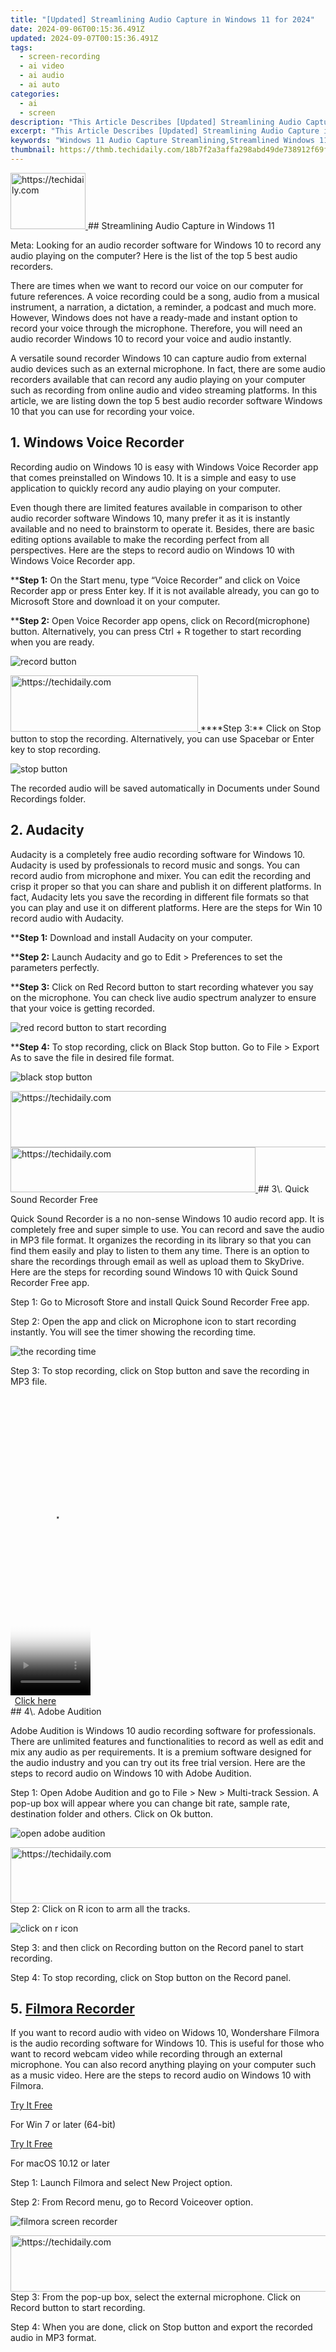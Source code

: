 ```yaml
---
title: "[Updated] Streamlining Audio Capture in Windows 11 for 2024"
date: 2024-09-06T00:15:36.491Z
updated: 2024-09-07T00:15:36.491Z
tags: 
  - screen-recording
  - ai video
  - ai audio
  - ai auto
categories: 
  - ai
  - screen
description: "This Article Describes [Updated] Streamlining Audio Capture in Windows 11 for 2024"
excerpt: "This Article Describes [Updated] Streamlining Audio Capture in Windows 11 for 2024"
keywords: "Windows 11 Audio Capture Streamlining,Streamlined Windows 11 Sound Recording,Efficient Windows 11 Audio Streaming,Simplified Audio Capture in Windows 11,Windows 11 Audio Enhancement Features,Optimized Audio Capture Windows 11,Audio Streamlining with Windows 11 Update"
thumbnail: https://thmb.techidaily.com/18b7f2a3affa298abd49de738912f69fd84b1ae730be3c4356f4b4963bc95eed.jpg
---
```


<!-- affiliate ads begin -->
<a href="https://aligracehair.sjv.io/c/5597632/2135394/19272" target="_top" id="2135394">
  <img src="//a.impactradius-go.com/display-ad/19272-2135394" border="0" alt="https://techidaily.com" width="120" height="90"/>
</a>
<img height="0" width="0" src="https://aligracehair.sjv.io/i/5597632/2135394/19272" style="position:absolute;visibility:hidden;" border="0" />
<!-- affiliate ads end -->
## Streamlining Audio Capture in Windows 11

Meta: Looking for an audio recorder software for Windows 10 to record any audio playing on the computer? Here is the list of the top 5 best audio recorders.

There are times when we want to record our voice on our computer for future references. A voice recording could be a song, audio from a musical instrument, a narration, a dictation, a reminder, a podcast and much more. However, Windows does not have a ready-made and instant option to record your voice through the microphone. Therefore, you will need an audio recorder Windows 10 to record your voice and audio instantly.

A versatile sound recorder Windows 10 can capture audio from external audio devices such as an external microphone. In fact, there are some audio recorders available that can record any audio playing on your computer such as recording from online audio and video streaming platforms. In this article, we are listing down the top 5 best audio recorder software Windows 10 that you can use for recording your voice.

## 1\. Windows Voice Recorder

Recording audio on Windows 10 is easy with Windows Voice Recorder app that comes preinstalled on Windows 10\. It is a simple and easy to use application to quickly record any audio playing on your computer.

Even though there are limited features available in comparison to other audio recorder software Windows 10, many prefer it as it is instantly available and no need to brainstorm to operate it. Besides, there are basic editing options available to make the recording perfect from all perspectives. Here are the steps to record audio on Windows 10 with Windows Voice Recorder app.

****Step 1:** On the Start menu, type “Voice Recorder” and click on Voice Recorder app or press Enter key. If it is not available already, you can go to Microsoft Store and download it on your computer.

****Step 2:** Open Voice Recorder app opens, click on Record(microphone) button. Alternatively, you can press Ctrl + R together to start recording when you are ready.

![record button](https://images.wondershare.com/filmora/article-images/record-button.jpg)

<!-- affiliate ads begin -->
<a href="https://aligracehair.sjv.io/c/5597632/2115931/19272" target="_top" id="2115931">
  <img src="//a.impactradius-go.com/display-ad/19272-2115931" border="0" alt="https://techidaily.com" width="300" height="90"/>
</a>
<img height="0" width="0" src="https://aligracehair.sjv.io/i/5597632/2115931/19272" style="position:absolute;visibility:hidden;" border="0" />
<!-- affiliate ads end -->
****Step 3:** Click on Stop button to stop the recording. Alternatively, you can use Spacebar or Enter key to stop recording.

![stop button](https://images.wondershare.com/filmora/article-images/stop-button.jpg)

The recorded audio will be saved automatically in Documents under Sound Recordings folder.

## 2\. Audacity

Audacity is a completely free audio recording software for Windows 10\. Audacity is used by professionals to record music and songs. You can record audio from microphone and mixer. You can edit the recording and crisp it proper so that you can share and publish it on different platforms. In fact, Audacity lets you save the recording in different file formats so that you can play and use it on different platforms. Here are the steps for Win 10 record audio with Audacity.

****Step 1:** Download and install Audacity on your computer.

****Step 2:** Launch Audacity and go to Edit > Preferences to set the parameters perfectly.

****Step 3:** Click on Red Record button to start recording whatever you say on the microphone. You can check live audio spectrum analyzer to ensure that your voice is getting recorded.

![red record button to start recording](https://images.wondershare.com/filmora/article-images/red-record-button-to-start-recording.jpg)

****Step 4:** To stop recording, click on Black Stop button. Go to File > Export As to save the file in desired file format.

![black stop button](https://images.wondershare.com/filmora/article-images/black-stop-button.jpg)

<!-- affiliate ads begin -->
<a href="https://unicoeye.pxf.io/c/5597632/2134233/18498" target="_top" id="2134233">
  <img src="//a.impactradius-go.com/display-ad/18498-2134233" border="0" alt="https://techidaily.com" width="728" height="90"/>
</a>
<img height="0" width="0" src="https://unicoeye.pxf.io/i/5597632/2134233/18498" style="position:absolute;visibility:hidden;" border="0" />
<!-- affiliate ads end -->
<!-- affiliate ads begin -->
<a href="https://aligracehair.sjv.io/c/5597632/2135359/19272" target="_top" id="2135359">
  <img src="//a.impactradius-go.com/display-ad/19272-2135359" border="0" alt="https://techidaily.com" width="392" height="72"/>
</a>
<img height="0" width="0" src="https://aligracehair.sjv.io/i/5597632/2135359/19272" style="position:absolute;visibility:hidden;" border="0" />
<!-- affiliate ads end -->
## 3\. Quick Sound Recorder Free

Quick Sound Recorder is a no non-sense Windows 10 audio record app. It is completely free and super simple to use. You can record and save the audio in MP3 file format. It organizes the recording in its library so that you can find them easily and play to listen to them any time. There is an option to share the recordings through email as well as upload them to SkyDrive. Here are the steps for recording sound Windows 10 with Quick Sound Recorder Free app.

Step 1: Go to Microsoft Store and install Quick Sound Recorder Free app.

Step 2: Open the app and click on Microphone icon to start recording instantly. You will see the timer showing the recording time.

![the recording time](https://images.wondershare.com/filmora/article-images/the-recording-time.jpg)

Step 3: To stop recording, click on Stop button and save the recording in MP3 file.

<!-- affiliate ads begin -->
<span id="1977020">
					<video width="128" height="480" style="cursor:pointer"
           poster="//a.impactradius-go.com/display-clicktoplayimage/1977020.png"
           onclick="if(!this.playClicked){this.play();this.setAttribute('controls',true);this.playClicked=true;}">
	   <source src="//a.impactradius-go.com/display-ad/22993-1977020">
	   <img src="//a.impactradius-go.com/display-clicktoplayimage/1977020.png" style="border: none; height: 100%; width: 100%; object-fit: contain">
	</video>
	<div style="width:80px;text-align:center"><a href="javascript:window.open(decodeURIComponent('https%3A%2F%2Fhomestyler.sjv.io%2Fc%2F5597632%2F1977020%2F22993'), '_blank');void(0);">Click here</a></div>
</span>
<img height="0" width="0" src="https://imp.pxf.io/i/5597632/1977020/22993" style="position:absolute;visibility:hidden;" border="0" />
<!-- affiliate ads end -->
## 4\. Adobe Audition

Adobe Audition is Windows 10 audio recording software for professionals. There are unlimited features and functionalities to record as well as edit and mix any audio as per requirements. It is a premium software designed for the audio industry and you can try out its free trial version. Here are the steps to record audio on Windows 10 with Adobe Audition.

Step 1: Open Adobe Audition and go to File > New > Multi-track Session. A pop-up box will appear where you can change bit rate, sample rate, destination folder and others. Click on Ok button.

![open adobe audition](https://images.wondershare.com/filmora/article-images/open-adobe-audition.jpg)

<!-- affiliate ads begin -->
<a href="https://appsumo.8odi.net/c/5597632/2118326/7443" target="_top" id="2118326">
  <img src="//a.impactradius-go.com/display-ad/7443-2118326" border="0" alt="https://techidaily.com" width="728" height="90"/>
</a>
<img height="0" width="0" src="https://appsumo.8odi.net/i/5597632/2118326/7443" style="position:absolute;visibility:hidden;" border="0" />
<!-- affiliate ads end -->
Step 2: Click on R icon to arm all the tracks.

![click on r icon](https://images.wondershare.com/filmora/article-images/click-on-r-icon.jpg)

Step 3: and then click on Recording button on the Record panel to start recording.

Step 4: To stop recording, click on Stop button on the Record panel.

## 5\. [Filmora Recorder](https://tools.techidaily.com/wondershare/filmora/download/)

If you want to record audio with video on Widows 10, Wondershare Filmora is the audio recording software for Windows 10\. This is useful for those who want to record webcam video while recording through an external microphone. You can also record anything playing on your computer such as a music video. Here are the steps to record audio on Windows 10 with Filmora.

[Try It Free](https://tools.techidaily.com/wondershare/filmora/download/)

For Win 7 or later (64-bit)

[Try It Free](https://tools.techidaily.com/wondershare/filmora/download/)

For macOS 10.12 or later

Step 1: Launch Filmora and select New Project option.

Step 2: From Record menu, go to Record Voiceover option.

![filmora screen recorder](https://images.wondershare.com/filmora/article-images/filmora-record-screen.jpg)

<!-- affiliate ads begin -->
<a href="https://appsumo.8odi.net/c/5597632/2132162/7443" target="_top" id="2132162">
  <img src="//a.impactradius-go.com/display-ad/7443-2132162" border="0" alt="https://techidaily.com" width="728" height="90"/>
</a>
<img height="0" width="0" src="https://appsumo.8odi.net/i/5597632/2132162/7443" style="position:absolute;visibility:hidden;" border="0" />
<!-- affiliate ads end -->
Step 3: From the pop-up box, select the external microphone. Click on Record button to start recording.

Step 4: When you are done, click on Stop button and export the recorded audio in MP3 format.

<!-- affiliate ads begin -->
<span id="1531879">
					<video width="864" height="1536" style="cursor:pointer"
           poster="//a.impactradius-go.com/display-clicktoplayimage/1531879.png"
           onclick="if(!this.playClicked){this.play();this.setAttribute('controls',true);this.playClicked=true;}">
	   <source src="//a.impactradius-go.com/display-ad/16446-1531879">
	   <img src="//a.impactradius-go.com/display-clicktoplayimage/1531879.png" style="border: none; height: 100%; width: 100%; object-fit: contain">
	</video>
	<div style="width:540px;text-align:center"><a href="javascript:window.open(decodeURIComponent('https%3A%2F%2Flaganoo.pxf.io%2Fc%2F5597632%2F1531879%2F16446'), '_blank');void(0);">Click here</a></div>
</span>
<img height="0" width="0" src="https://imp.pxf.io/i/5597632/1531879/16446" style="position:absolute;visibility:hidden;" border="0" />
<!-- affiliate ads end -->
## Conclusion

We have how to record audio on Windows 10 using free as well as premium software. If you want to record your voice right away, you should use Windows Voice Recorder app that comes preinstalled. You can even install Quick Sound Recorder Free app instantly and start recording. For professional-level recording, Audacity and Adobe Audition are perfect. But Wondershare Filmora stands out for audio as well as video recording and editing in Windows 10.

[Try It Free](https://tools.techidaily.com/wondershare/filmora/download/)

For macOS 10.12 or later

Step 1: Launch Filmora and select New Project option.

Step 2: From Record menu, go to Record Voiceover option.

![filmora screen recorder](https://images.wondershare.com/filmora/article-images/filmora-record-screen.jpg)

Step 3: From the pop-up box, select the external microphone. Click on Record button to start recording.

Step 4: When you are done, click on Stop button and export the recorded audio in MP3 format.

## Conclusion

We have how to record audio on Windows 10 using free as well as premium software. If you want to record your voice right away, you should use Windows Voice Recorder app that comes preinstalled. You can even install Quick Sound Recorder Free app instantly and start recording. For professional-level recording, Audacity and Adobe Audition are perfect. But Wondershare Filmora stands out for audio as well as video recording and editing in Windows 10.

[Try It Free](https://tools.techidaily.com/wondershare/filmora/download/)

For macOS 10.12 or later

Step 1: Launch Filmora and select New Project option.

Step 2: From Record menu, go to Record Voiceover option.

![filmora screen recorder](https://images.wondershare.com/filmora/article-images/filmora-record-screen.jpg)

<!-- affiliate ads begin -->
<a href="https://aligracehair.sjv.io/c/5597632/2135393/19272" target="_top" id="2135393">
  <img src="//a.impactradius-go.com/display-ad/19272-2135393" border="0" alt="https://techidaily.com" width="120" height="90"/>
</a>
<img height="0" width="0" src="https://aligracehair.sjv.io/i/5597632/2135393/19272" style="position:absolute;visibility:hidden;" border="0" />
<!-- affiliate ads end -->
Step 3: From the pop-up box, select the external microphone. Click on Record button to start recording.

Step 4: When you are done, click on Stop button and export the recorded audio in MP3 format.

## Conclusion

We have how to record audio on Windows 10 using free as well as premium software. If you want to record your voice right away, you should use Windows Voice Recorder app that comes preinstalled. You can even install Quick Sound Recorder Free app instantly and start recording. For professional-level recording, Audacity and Adobe Audition are perfect. But Wondershare Filmora stands out for audio as well as video recording and editing in Windows 10.

[Try It Free](https://tools.techidaily.com/wondershare/filmora/download/)

For macOS 10.12 or later

Step 1: Launch Filmora and select New Project option.

Step 2: From Record menu, go to Record Voiceover option.

![filmora screen recorder](https://images.wondershare.com/filmora/article-images/filmora-record-screen.jpg)

<!-- affiliate ads begin -->
<a href="https://ephamedtechinc.pxf.io/c/5597632/2137222/26400" target="_top" id="2137222">
  <img src="//a.impactradius-go.com/display-ad/26400-2137222" border="0" alt="https://techidaily.com" width="728" height="90"/>
</a>
<img height="0" width="0" src="https://ephamedtechinc.pxf.io/i/5597632/2137222/26400" style="position:absolute;visibility:hidden;" border="0" />
<!-- affiliate ads end -->
Step 3: From the pop-up box, select the external microphone. Click on Record button to start recording.

Step 4: When you are done, click on Stop button and export the recorded audio in MP3 format.

## Conclusion

We have how to record audio on Windows 10 using free as well as premium software. If you want to record your voice right away, you should use Windows Voice Recorder app that comes preinstalled. You can even install Quick Sound Recorder Free app instantly and start recording. For professional-level recording, Audacity and Adobe Audition are perfect. But Wondershare Filmora stands out for audio as well as video recording and editing in Windows 10.

<ins class="adsbygoogle"
     style="display:block"
     data-ad-format="autorelaxed"
     data-ad-client="ca-pub-7571918770474297"
     data-ad-slot="1223367746"></ins>

<ins class="adsbygoogle"
     style="display:block"
     data-ad-format="autorelaxed"
     data-ad-client="ca-pub-7571918770474297"
     data-ad-slot="1223367746"></ins>



<ins class="adsbygoogle"
     style="display:block"
     data-ad-client="ca-pub-7571918770474297"
     data-ad-slot="8358498916"
     data-ad-format="auto"
     data-full-width-responsive="true"></ins>


<span class="atpl-alsoreadstyle">Also read:</span>
<div><ul>
<li><a href="https://some-knowledge.techidaily.com/new-excellent-applications-for-image-to-video-conversion/"><u>[New] Excellent Applications for Image to Video Conversion</u></a></li>
<li><a href="https://fox-links.techidaily.com/new-what-does-it-cost-to-boost-a-video-for-2024/"><u>[New] What Does It Cost to Boost a Video for 2024</u></a></li>
<li><a href="https://extra-lessons.techidaily.com/updated-a-closer-look-at-asuss-proart-pa-329q-an-in-depth-review-of-its-professional-standards/"><u>[Updated] A Closer Look at Asus's ProArt PA 329Q – An In-Depth Review of Its Professional Standards</u></a></li>
<li><a href="https://instagram-video-files.techidaily.com/updated-behind-the-scenes-10-underrated-aspects-of-reels-on-instagram/"><u>[Updated] Behind the Scenes 10 Underrated Aspects of Reels on Instagram</u></a></li>
<li><a href="https://facebook-clips.techidaily.com/updated-fb-tunes-unlimited-playlist-for-2024/"><u>[Updated] FB Tunes Unlimited Playlist for 2024</u></a></li>
<li><a href="https://remote-screen-capture.techidaily.com/updated-in-2024-a-deeper-dive-understanding-ez-grabbers-capabilities/"><u>[Updated] In 2024, A Deeper Dive Understanding EZ Grabber's Capabilities</u></a></li>
<li><a href="https://desktop-recording.techidaily.com/updated-in-2024-design-mastery-creating-flawless-3d-structures-in-mc/"><u>[Updated] In 2024, Design Mastery Creating Flawless 3D Structures in MC</u></a></li>
<li><a href="https://fox-cloud.techidaily.com/2024-approved-top-pick-composition-tools-for-iphone-best-free-apps-reviewed/"><u>2024 Approved Top Pick Composition Tools for iPhone Best Free Apps Reviewed</u></a></li>
<li><a href="https://fox-cloud.techidaily.com/2024-approved-top-picks-premium-and-economical-bdr-players-for-pcmac/"><u>2024 Approved Top Picks Premium & Economical BDR Players for PC/Mac</u></a></li>
<li><a href="https://fox-cloud.techidaily.com/2024-approved-transforming-images-with-ease-learn-snapseed-today/"><u>2024 Approved Transforming Images with Ease Learn Snapseed Today</u></a></li>
<li><a href="https://fox-cloud.techidaily.com/2024-approved-trends-that-make-your-meme-epidemic/"><u>2024 Approved Trends That Make Your Meme Epidemic</u></a></li>
<li><a href="https://fox-cloud.techidaily.com/2024-approved-ultimate-choices-top-laptops-pro-video-editing-in-4k/"><u>2024 Approved Ultimate Choices Top Laptops Pro Video Editing in 4K</u></a></li>
<li><a href="https://fox-cloud.techidaily.com/2024-approved-ultimate-guide-top-7-superior-wet-proof-camcorders/"><u>2024 Approved Ultimate Guide Top 7 Superior Wet-Proof Camcorders</u></a></li>
<li><a href="https://fox-cloud.techidaily.com/2024-approved-ultimate-psd-style-boosting/"><u>2024 Approved Ultimate PSD Style Boosting</u></a></li>
<li><a href="https://facebook-record-videos.techidaily.com/2024-approved-unlock-6-free-youtube-endings-for-pros/"><u>2024 Approved Unlock 6 Free YouTube Endings for Pros!</u></a></li>
<li><a href="https://fox-cloud.techidaily.com/2024-approved-unlock-iphones-full-potential-4-pro-tips-for-brightening-hdr-in-premiere/"><u>2024 Approved Unlock iPhone's Full Potential 4 Pro Tips for Brightening HDR in Premiere</u></a></li>
<li><a href="https://fox-cloud.techidaily.com/2024-approved-unlock-the-secrets-of-your-lost-iphone-x/"><u>2024 Approved Unlock the Secrets of Your Lost iPhone X</u></a></li>
<li><a href="https://fox-cloud.techidaily.com/2024-approved-unlocking-the-palette-of-possibilities-with-downloadable-spark-ar-luts/"><u>2024 Approved Unlocking the Palette of Possibilities with Downloadable Spark AR LUTs</u></a></li>
<li><a href="https://fox-cloud.techidaily.com/2024-approved-unveiling-changes-in-sony-bdp-s670/"><u>2024 Approved Unveiling Changes in Sony BDP-S670</u></a></li>
<li><a href="https://fox-cloud.techidaily.com/2024-approved-visual-virtuosity-mastering-the-craft-of-photographic-enhancement/"><u>2024 Approved Visual Virtuosity Mastering the Craft of Photographic Enhancement</u></a></li>
<li><a href="https://fox-cloud.techidaily.com/2024-approved-web-haven-for-historical-harmonies-downloads/"><u>2024 Approved Web Haven for Historical Harmonies' Downloads</u></a></li>
<li><a href="https://fox-cloud.techidaily.com/2024-approved-your-first-encounter-with-snapseed-image-editing/"><u>2024 Approved Your First Encounter with Snapseed Image Editing</u></a></li>
<li><a href="https://fox-cloud.techidaily.com/2024-approved-yuneecs-breeze-a-quest-for-perfect-vision/"><u>2024 Approved Yuneec's Breeze - A Quest for Perfect Vision</u></a></li>
<li><a href="https://fox-cloud.techidaily.com/5-essential-sites-revolutionizing-how-we-style-text/"><u>5 Essential Sites Revolutionizing How We Style Text</u></a></li>
<li><a href="https://fox-cloud.techidaily.com/a-decade-in-review-top-8-free-online-srt-translators/"><u>A Decade in Review Top 8 Free Online SRT Translators</u></a></li>
<li><a href="https://fox-cloud.techidaily.com/achieving-fame-on-instagram-the-top-9-habits-of-stars-and-influencers/"><u>Achieving Fame on Instagram The Top 9 Habits of Stars and Influencers</u></a></li>
<li><a href="https://fox-cloud.techidaily.com/advanced-guide-to-using-luts-for-professional-image-editors/"><u>Advanced Guide to Using LUTs for Professional Image Editors</u></a></li>
<li><a href="https://fox-cloud.techidaily.com/advanced-strategies-for-endless-online-spaces-for-2024/"><u>Advanced Strategies for Endless Online Spaces for 2024</u></a></li>
<li><a href="https://fox-cloud.techidaily.com/alternative-views-to-googles-ar-sticker-experience-for-2024/"><u>Alternative Views to Google's AR Sticker Experience for 2024</u></a></li>
<li><a href="https://fox-cloud.techidaily.com/analyzing-brightness-boost-in-hd-and-its-hdr-impact-for-2024/"><u>Analyzing Brightness Boost in HD and Its HDR Impact for 2024</u></a></li>
<li><a href="https://fox-cloud.techidaily.com/apple-music-for-dynamic-video-enhancement/"><u>Apple Music for Dynamic Video Enhancement</u></a></li>
<li><a href="https://fox-cloud.techidaily.com/audio-amplification-adding-tracks-to-premiere-projects-with-ease/"><u>Audio Amplification Adding Tracks to Premiere Projects with Ease</u></a></li>
<li><a href="https://fox-cloud.techidaily.com/balancing-primary-and-b-footage-for-dynamic-video-production-for-2024/"><u>Balancing Primary & B-Footage for Dynamic Video Production for 2024</u></a></li>
<li><a href="https://fox-cloud.techidaily.com/banish-blurry-footage-keeping-your-gopro-crisp/"><u>Banish Blurry Footage Keeping Your GoPro Crisp</u></a></li>
<li><a href="https://fox-cloud.techidaily.com/best-4k-ultra-hd-screens-ranked-1-10-for-2024/"><u>Best 4K Ultra HD Screens Ranked #1-10 for 2024</u></a></li>
<li><a href="https://fox-cloud.techidaily.com/best-on-the-market-apps-for-dji-video-edits-for-2024/"><u>Best on the Market Apps for DJi Video Edits for 2024</u></a></li>
<li><a href="https://fox-cloud.techidaily.com/best-panzoid-intro-maker-templates-for-2024/"><u>Best Panzoid Intro Maker Templates for 2024</u></a></li>
<li><a href="https://fox-cloud.techidaily.com/better-balance-drones-7-leading-gimbals-for-2024/"><u>Better Balance Drone's 7 Leading Gimbals for 2024</u></a></li>
<li><a href="https://hardware-reviews.techidaily.com/enhancing-sleep-with-android-bedtime-functionality-personal-experience-and-tips/"><u>Enhancing Sleep with Android Bedtime Functionality: Personal Experience and Tips</u></a></li>
<li><a href="https://hardware-updates.techidaily.com/free-logitech-rx250-mouse-drivers-compatible-with-windows-7-8-and-10/"><u>Free Logitech RX250 Mouse Drivers: Compatible with Windows 7, 8 & 10</u></a></li>
<li><a href="https://change-location.techidaily.com/how-to-fix-androidprocessmedia-has-stopped-on-tecno-pop-8-drfone-by-drfone-fix-android-problems-fix-android-problems/"><u>How to Fix Android.Process.Media Has Stopped on Tecno Pop 8 | Dr.fone</u></a></li>
<li><a href="https://bypass-frp.techidaily.com/in-2024-how-to-bypass-google-frp-lock-on-tecno-camon-20-premier-5g-devices-by-drfone-android/"><u>In 2024, How to Bypass Google FRP Lock on Tecno Camon 20 Premier 5G Devices</u></a></li>
<li><a href="https://facebook-record-videos.techidaily.com/perfect-your-yt-thumbnails-with-these-mac-tips-for-2024/"><u>Perfect Your YT Thumbnails with These Mac Tips for 2024</u></a></li>
<li><a href="https://driver-error.techidaily.com/preventing-maximum-disk-usage-on-win11-taskbar/"><u>Preventing Maximum Disk Usage on Win11 Taskbar</u></a></li>
<li><a href="https://hardware-help.techidaily.com/samsung-960-evo-updates-comprehensive-downloads-and-installation-tips-for-windows-users/"><u>Samsung 960 EVO Updates: Comprehensive Downloads & Installation Tips for Windows Users</u></a></li>
<li><a href="https://tech-savvy.techidaily.com/sports-nutritionists-guide-to-ai-interactions/"><u>Sports Nutritionists' Guide to AI Interactions</u></a></li>
<li><a href="https://android-pokemon-go.techidaily.com/the-best-ispoofer-alternative-to-try-on-xiaomi-mix-fold-3-drfone-by-drfone-virtual-android/"><u>The Best iSpoofer Alternative to Try On Xiaomi Mix Fold 3 | Dr.fone</u></a></li>
<li><a href="https://extra-resources.techidaily.com/unlocking-whatsapps-vocal-messaging-secrets/"><u>Unlocking WhatsApp's Vocal Messaging Secrets</u></a></li>
<li><a href="https://tech-hub.techidaily.com/unveiling-progress-elons-ai-venture/"><u>Unveiling Progress: Elon's AI Venture</u></a></li>
<li><a href="https://hardware-help.techidaily.com/1722977614305-update-your-canon-pixma-ts3222-direct-download-links-available-now/"><u>Update Your Canon PIXMA TS3222: Direct Download Links Available Now</u></a></li>
</ul></div>
